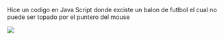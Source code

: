 Hice un codigo en Java Script donde exciste un balon de futlbol el cual no puede ser topado por el puntero del mouse 

![](https://github.com/danielandradecv/No-me-puedes-tocar-/blob/main/img/Sin-t%C3%ADtulo-11.jpg)

